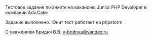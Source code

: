 Тестовое задание по анкете на вакансию Junior PHP Developer в компании Adv.Cake

Задание выполнено.
Юнит тест работает на phpstorm

С уважением
Бридня В.В.
v-bridnya@yandex.ru 